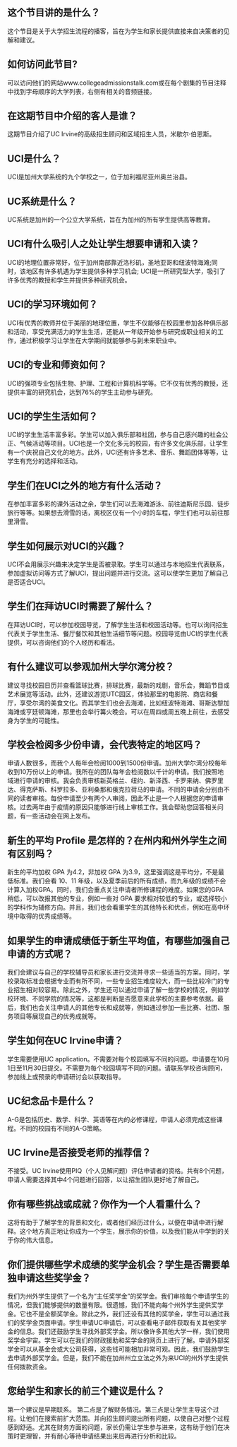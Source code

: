 
## 这个节目讲的是什么？  

这个节目是关于大学招生流程的播客，旨在为学生和家长提供直接来自决策者的见解和建议。


## 如何访问此节目?

可以访问他们的网站www.collegeadmissionstalk.com或在每个剧集的节目注释中找到字母顺序的大学列表，右侧有相关的音频链接。 


## 在这期节目中介绍的客人是谁？  

这期节目介绍了UC Irvine的高级招生顾问和区域招生人员，米歇尔·伯恩斯。


## UCI是什么？  

UCI是加州大学系统的九个学校之一，位于加利福尼亚州奥兰治县。 


## UC系统是什么？  

UC系统是加州的一个公立大学系统，旨在为加州的所有学生提供高等教育。


## UCI有什么吸引人之处让学生想要申请和入读？

UCI的地理位置非常好，位于加州南部靠近洛杉矶，圣地亚哥和纽波特海滩;同时，该地区有许多机遇为学生提供多种学习机会; UCI是一所研究型大学，吸引了许多优秀的教授和学生并提供多种研究机会。


## UCI的学习环境如何？ 
UCI有优秀的教师并位于美丽的地理位置，学生不仅能够在校园里参加各种俱乐部和活动，享受充满活力的学生生活，还能从一年级开始参与研究或职业相关的工作，通过积极学习让学生在大学期间就能够参与到未来职业中。


## UCI的专业和师资如何？ 
UCI的强项专业包括生物、护理、工程和计算机科学等。它不仅有优秀的教授，还提供丰富的研究机会，达到76%的学生主动参与研究。


## UCI的学生生活如何？ 
UCI的学生生活丰富多彩。学生可以加入俱乐部和社团，参与自己感兴趣的社会公正、气候活动等项目。UCI也是一个文化多元的校园，有许多文化俱乐部，让学生有一个庆祝自己文化的地方。此外，UCI还有许多艺术、音乐、舞蹈团体等等，让学生有充分的选择和活动。


## 学生们在UCI之外的地方有什么活动？ 
在参加丰富多彩的课外活动之余，学生们可以去海滩游泳、前往迪斯尼乐园、徒步旅行等等。如果想去滑雪的话，离校区仅有一个小时的车程，学生们也可以前往那里滑雪。


## 学生如何展示对UCI的兴趣？ 
UCI不会用展示兴趣来决定学生是否被录取。学生可以通过与本地招生代表联系，参加虚拟访问等方式了解UCI，提出问题并进行交流。这可以使学生更加了解自己是否适合UCI。


## 学生们在拜访UCI时需要了解什么？ 
在拜访UCI时，可以参加校园导览，了解学生生活和校园活动等。也可以询问招生代表关于学生生活、餐厅餐饮和其他生活细节等问题。校园导览由UCI的学生代表提供，可以咨询他们的个人经历和看法。


## 有什么建议可以参观加州大学尔湾分校？

建议寻找校园日历并查看篮球比赛，排球比赛，最新的戏剧，音乐会，舞蹈节目或艺术展览等活动。此外，还建议游览UTC园区，体验那里的电影院、商店和餐厅，享受尔湾的美食文化。而其学生们也会去海滩，比如纽波特海滩、哥斯达黎加海滩或亨廷顿海滩，那里也会举行篝火晚会。可以在周四或周五晚上前往，去感受身为学生的可能性。


## 学校会检阅多少份申请，会代表特定的地区吗？

申请人数很多，而我个人每年会检阅1000到1500份申请。加州大学尔湾分校每年收到10万份以上的申请。我所在的团队每年会检阅数以千计的申请。我们按照地域进行申请的审核。我会负责审核新英格兰、纽约、新泽西、卡罗来纳、佛罗里达、得克萨斯、科罗拉多、亚利桑那和俄克拉荷马的申请。不同的申请会分别由不同的读者审核。每份申请至少有两个人审阅，因此不止是一个人根据您的申请审核。过去两年由于疫情的原因只能够进行线上审核工作。我会帮助您回答相关问题，有一些活动会在网上发布。


## 新生的平均 Profile 是怎样的？在州内和州外学生之间有区别吗？ 

新生的平均加权 GPA 为4.2，非加权 GPA 为3.9，这里强调这是平均分，不是最低标准。我们会看 10、11 年级，以及夏季前后的所有成绩，而九年级的成绩不会计算入加权GPA。同时，我们会重点关注申请者所修课程的难度。如果您的GPA稍低，可以改报其他的专业，例如一些对 GPA 要求相对较低的专业，或选择较小的学科作为辅修方向。并且，我们也会看重学生的其他特长和优点，例如在高中环境中取得的优秀成绩等。


## 如果学生的申请成绩低于新生平均值，有哪些加强自己申请的方式呢？

我们会建议与自己的学校辅导员和家长进行交流并寻求一些适当的方案。同时，学校录取标准会根据专业而有所不同，一些专业招生难度较大，而一些比较冷门的专业招生相对较容易。除此之外，学生还可以通过申请了解一些学校的情况，例如学校环境、不同学院的情况等，这都是判断是否愿意来此学校的主要参考依据。最后，我们也会关注申请人的其他专长和成就等，例如通过参加一些比赛、社团、服务项目等展现自己的优秀成就等。


## 学生如何在UC Irvine申请？ 

学生需要使用UC application。不需要对每个校园填写不同的问题。申请要在10月1日至11月30日提交。不需要为每个校园填写不同的问题。请联系学校咨询顾问，参加线上或预录的申请研讨会以获取指导。 


## UC纪念品卡是什么？ 

A-G是包括历史、数学、科学、英语等在内的必修课程，申请人必须完成这些课程。不同的校园有不同的A-G策略。 


## UC Irvine是否接受老师的推荐信？ 

不接受。UC Irvine使用PIQ（个人见解问题）评估申请者的资格。共有8个问题，申请人需要选择其中4个问题进行回答，以让招生团队更好地了解自己。


## 你有哪些挑战或成就？你作为一个人看重什么？

这将有助于了解学生的背景和文化，或者他们经历过什么，以便在申请中进行解释。这个地方真正地让你成为一个学生，展示你的价值，以及我们能从中学到的关于你的伟大信息。


## 你们提供哪些学术成绩的奖学金机会？学生是否需要单独申请这些奖学金？

我们为州外学生提供了一个名为“主任奖学金”的奖学金。我们审核每个申请学生的情况，但我们能够提供的数量有限。很遗憾，我们不能向每个州外学生提供奖学金。它也不是全额奖学金。除此之外，我们还设有其他的奖学金，学生可以通过我们的奖学金页面申请。学生申请UC申请后，可以查看电子邮件获取有关其他奖学金的信息。我们还鼓励学生寻找外部奖学金。所以像许多其他大学一样，我们使用奖学金宇宙。学生可以在我们的财政援助和奖学金的网页上进行了解。申请外部奖学金可以从基金会或大公司获得，这些钱可能相加非常可观。因此，我们鼓励学生去申请外部奖学金。但是，我们不能在加州州立立法之外为来UCI的州外学生提供任何拨款资金。


## 您给学生和家长的前三个建议是什么？

第一个建议是早期联系。 第二点是了解财务情况。第三点是让学生主导这个过程。让他们在搜索前扩大范围。并向招生顾问提出所有问题，以使自己对整个过程感到舒适。尤其在财务方面的问题，家长仍需让学生参与进来，这有助于他们在决策时更理智，并有耐心等待申请结果出来后再进行分析和比较。

